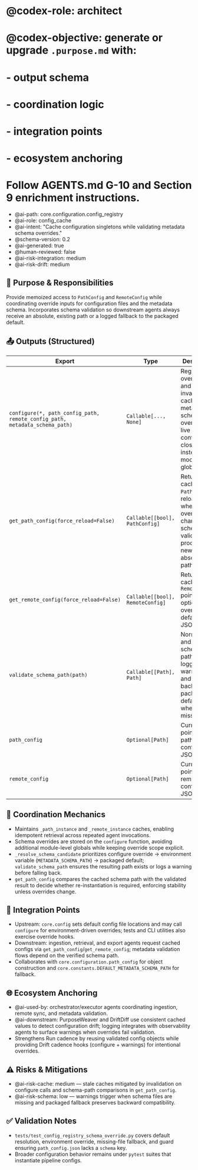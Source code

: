 # @codex-role: architect
# @codex-objective: generate or upgrade `.purpose.md` with:
# - output schema
# - coordination logic
# - integration points
# - ecosystem anchoring
# Follow AGENTS.md G-10 and Section 9 enrichment instructions.

- @ai-path: core.configuration.config_registry
- @ai-role: config_cache
- @ai-intent: "Cache configuration singletons while validating metadata schema overrides."
- @schema-version: 0.2
- @ai-generated: true
- @human-reviewed: false
- @ai-risk-integration: medium
- @ai-risk-drift: medium

## 🎯 Purpose & Responsibilities
Provide memoized access to `PathConfig` and `RemoteConfig` while coordinating override inputs for configuration files and the metadata schema. Incorporates schema validation so downstream agents always receive an absolute, existing path or a logged fallback to the packaged default.

## 📤 Outputs (Structured)
| Export | Type | Description |
| --- | --- | --- |
| `configure(*, path_config_path, remote_config_path, metadata_schema_path)` | `Callable[..., None]` | Registers file overrides and invalidates caches; metadata schema overrides live on the configure closure instead of module globals. |
| `get_path_config(force_reload=False)` | `Callable[[bool], PathConfig]` | Returns cached `PathConfig`; reloads when overrides change or schema validation produces a new absolute path. |
| `get_remote_config(force_reload=False)` | `Callable[[bool], RemoteConfig]` | Returns cached `RemoteConfig` pointing at optional override or default JSON. |
| `validate_schema_path(path)` | `Callable[[Path], Path]` | Normalizes and verifies schema paths, logging warnings and falling back to packaged defaults when missing. |
| `path_config` | `Optional[Path]` | Current pointer to the path configuration JSON file. |
| `remote_config` | `Optional[Path]` | Current pointer to the remote configuration JSON file. |

## 🔄 Coordination Mechanics
- Maintains `_path_instance` and `_remote_instance` caches, enabling idempotent retrieval across repeated agent invocations.
- Schema overrides are stored on the `configure` function, avoiding additional module-level globals while keeping override scope explicit.
- `_resolve_schema_candidate` prioritizes configure override → environment variable (`METADATA_SCHEMA_PATH`) → packaged default; `validate_schema_path` ensures the resulting path exists or logs a warning before falling back.
- `get_path_config` compares the cached schema path with the validated result to decide whether re-instantiation is required, enforcing stability unless overrides change.

## 🔗 Integration Points
- Upstream: `core.config` sets default config file locations and may call `configure` for environment-driven overrides; tests and CLI utilities also exercise override hooks.
- Downstream: ingestion, retrieval, and export agents request cached configs via `get_path_config`/`get_remote_config`; metadata validation flows depend on the verified schema path.
- Collaborates with `core.configuration.path_config` for object construction and `core.constants.DEFAULT_METADATA_SCHEMA_PATH` for fallback.

## 🌐 Ecosystem Anchoring
- @ai-used-by: orchestrator/executor agents coordinating ingestion, remote sync, and metadata validation.
- @ai-downstream: PurposeWeaver and DriftDiff use consistent cached values to detect configuration drift; logging integrates with observability agents to surface warnings when overrides fail validation.
- Strengthens Run cadence by reusing validated config objects while providing Drift cadence hooks (configure + warnings) for intentional overrides.

## ⚠️ Risks & Mitigations
- @ai-risk-cache: medium — stale caches mitigated by invalidation on configure calls and schema-path comparisons in `get_path_config`.
- @ai-risk-schema: low — warnings trigger when schema files are missing and packaged fallback preserves backward compatibility.

## ✅ Validation Notes
- `tests/test_config_registry_schema_override.py` covers default resolution, environment override, missing-file fallback, and guard ensuring `path_config.json` lacks a `schema` key.
- Broader configuration behavior remains under `pytest` suites that instantiate pipeline configs.
